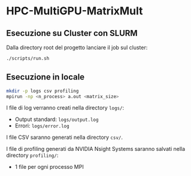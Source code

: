 # HPC-MultiGPU-MatrixMult

## Esecuzione su Cluster con SLURM

Dalla directory root del progetto lanciare il job sul cluster:

```bash
./scripts/run.sh
```

## Esecuzione in locale

```bash
mkdir -p logs csv profiling
mpirun -np <n_process> a.out <matrix_size>
```

I file di log verranno creati nella directory `logs/`:
-   Output standard: `logs/output.log`
-   Errori: `logs/error.log`

I file CSV saranno generati nella directory `csv/`.

I file di profiling generati da NVIDIA Nsight Systems saranno salvati nella directory `profiling/`:
-   1 file per ogni processo MPI